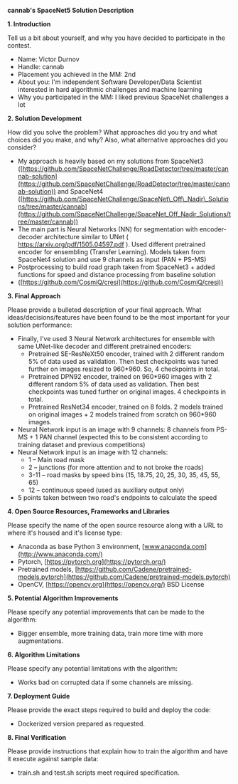 **cannab&#39;s SpaceNet5 Solution Description**

**1. Introduction**

Tell us a bit about yourself, and why you have decided to participate in the contest.

- Name: Victor Durnov
- Handle: cannab
- Placement you achieved in the MM: 2nd
- About you:  I&#39;m independent Software Developer/Data Scientist interested in hard algorithmic challenges and machine learning
- Why you participated in the MM: I liked previous SpaceNet challenges a lot

**2. Solution Development**

How did you solve the problem? What approaches did you try and what choices did you make, and why? Also, what alternative approaches did you consider?

- My approach is heavily based on my solutions from SpaceNet3 ([https://github.com/SpaceNetChallenge/RoadDetector/tree/master/cannab-solution](https://github.com/SpaceNetChallenge/RoadDetector/tree/master/cannab-solution)) and SpaceNet4 ([https://github.com/SpaceNetChallenge/SpaceNet\_Off\_Nadir\_Solutions/tree/master/cannab](https://github.com/SpaceNetChallenge/SpaceNet_Off_Nadir_Solutions/tree/master/cannab))
- The main part is Neural Networks (NN) for segmentation with encoder-decoder architecture similar to UNet  ( https://arxiv.org/pdf/1505.04597.pdf ). Used different pretrained encoder for ensembling (Transfer Learning). Models taken from SpaceNet4 solution and use 9 channels as input (PAN + PS-MS)
- Postprocessing to build road graph taken from SpaceNet3 + added functions for speed and distance processing from baseline solution
-  ([https://github.com/CosmiQ/cresi](https://github.com/CosmiQ/cresi))

**3. Final Approach**

Please provide a bulleted description of your final approach. What ideas/decisions/features have been found to be the most important for your solution performance:

- Finally, I&#39;ve used 3 Neural Network architectures for ensemble with same UNet-like decoder and different pretrained encoders:
  - Pretrained SE-ResNeXt50 encoder, trained with 2 different random 5% of data used as validation. Then best checkpoints was tuned further on images resized to 960\*960. So, 4 checkpoints in total.
  - Pretrained DPN92 encoder, trained on 960\*960 images with 2 different random 5% of data used as validation. Then best checkpoints was tuned further on original images. 4 checkpoints in total.
  - Pretrained ResNet34 encoder, trained on 8 folds. 2 models trained on original images + 2 models trained from scratch on  960\*960 images.
- Neural Network input is an image with 9 channels: 8 channels from PS-MS +  1 PAN channel (expected this to be consistent according to training dataset and previous competitions)
- Neural Network input is an image with 12 channels:
  - 1 – Main road mask
  - 2 – junctions (for more attention and to not broke the roads)
  - 3-11 – road masks by speed bins (15, 18.75, 20, 25, 30, 35, 45, 55, 65)
  - 12 – continuous speed (used  as auxiliary output only)
-  5 points taken between two road&#39;s endpoints to calculate the speed

**4. Open Source Resources, Frameworks and Libraries**

Please specify the name of the open source resource along with a URL to where it&#39;s housed and it&#39;s license type:

- Anaconda as base Python 3 environment, [www.anaconda.com](http://www.anaconda.com/)
- Pytorch, [https://pytorch.org](https://pytorch.org/)
- Pretrained models, [https://github.com/Cadene/pretrained-models.pytorch](https://github.com/Cadene/pretrained-models.pytorch)
- OpenCV, [https://opencv.org](https://opencv.org/) BSD License

**5. Potential Algorithm Improvements**

Please specify any potential improvements that can be made to the algorithm:

- Bigger ensemble, more training data, train more time with more augmentations.

**6. Algorithm Limitations**

Please specify any potential limitations with the algorithm:

- Works bad on corrupted data if some channels are missing.

**7. Deployment Guide**

Please provide the exact steps required to build and deploy the code:

- Dockerized version prepared as requested.

**8. Final Verification**

Please provide instructions that explain how to train the algorithm and have it execute against sample data:

- train.sh and test.sh scripts meet required specification.
